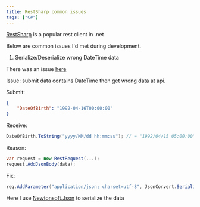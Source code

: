 ```yaml
---
title: RestSharp common issues
tags: ["C#"]
---
```


[RestSharp](https://github.com/restsharp/RestSharp) is a popular rest client in .net

Below are common issues I'd met during development.

1. Serialize/Deserialize wrong DateTime data

There was an issue [here](https://github.com/restsharp/RestSharp/issues/834)

Issue: submit data contains DateTime then get wrong data at api.

Submit:

```json
{
    "DateOfBirth": "1992-04-16T00:00:00"
}
```

Receive:

```cs
DateOfBirth.ToString("yyyy/MM/dd hh:mm:ss"); // = "1992/04/15 05:00:00"
```

Reason:

```cs
var request = new RestRequest(...);
request.AddJsonBody(data);
```

Fix:

```cs
req.AddParameter("application/json; charset=utf-8", JsonConvert.SerializeObject(data), ParameterType.RequestBody);
```

Here I use [Newtonsoft.Json](https://www.newtonsoft.com/json) to serialize the data